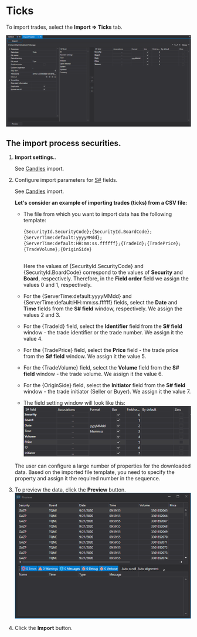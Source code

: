 # Ticks

To import trades, select the **Import \=\> Ticks** tab.

![hydra import trades](../images/hydra_import_trades.png)

## The import process securities.

1. **Import settings.**.

   See [Candles](HydraImportCandles.md) import.
2. Configure import parameters for [S\#](StockSharpAbout.md) fields.

   See [Candles](HydraImportCandles.md) import.

   **Let's consider an example of importing trades (ticks) from a CSV file:**
   - The file from which you want to import data has the following template:

     ```none
     {SecurityId.SecurityCode};{SecurityId.BoardCode};{ServerTime:default:yyyyMMdd};{ServerTime:default:HH:mm:ss.ffffff};{TradeId};{TradePrice};{TradeVolume};{OriginSide}
     	  				
     ```

     Here the values of {SecurityId.SecurityCode} and {SecurityId.BoardCode} correspond to the values of **Security** and **Board**, respectively. Therefore, in the **Field order** field we assign the values 0 and 1, respectively.
   - For the {ServerTime:default:yyyyMMdd} and {ServerTime:default:HH:mm:ss.ffffff} fields, select the **Date** and **Time** fields from the **S\# field** window, respectively. We assign the values 2 and 3.
   - For the {TradeId} field, select the **Identifier** field from the **S\# field** window \- the trade identifier or the trade number. We assign it the value 4.
   - For the {TradePrice} field, select the **Price** field \- the trade price from the **S\# field** window. We assign it the value 5.
   - For the {TradeVolume} field, select the **Volume** field from the **S\# field** window \- the trade volume. We assign it the value 6.
   - For the {OriginSide} field, select the **Initiator** field from the **S\# field** window \- the trade initiator (Seller or Buyer). We assign it the value 7.
   - The field setting window will look like this:![hydra import prop trade](../images/hydra_import_prop_trade.png)

   The user can configure a large number of properties for the downloaded data. Based on the imported file template, you need to specify the property and assign it the required number in the sequence. 
3. To preview the data, click the **Preview** button.![hydra import preview trade](../images/hydra_import_preview_trade.png)
4. Click the **Import** button.
